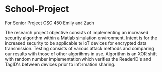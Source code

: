 # School-Project
For Senior Project CSC 450
Emily and Zach

The research project objective consists of implementing an increased 
security algorithm within a Matlab simulation environment. Intent is 
for the increased security to be applicable to IoT devices for 
encrypted data transmission. Testing consists of various attack 
methods and comparing our results with those of other algorithms in 
use. Algorithm is an XOR shift with random number implementation which 
verifies the ReaderID's and TagID's between devices prior to 
information sharing. 
